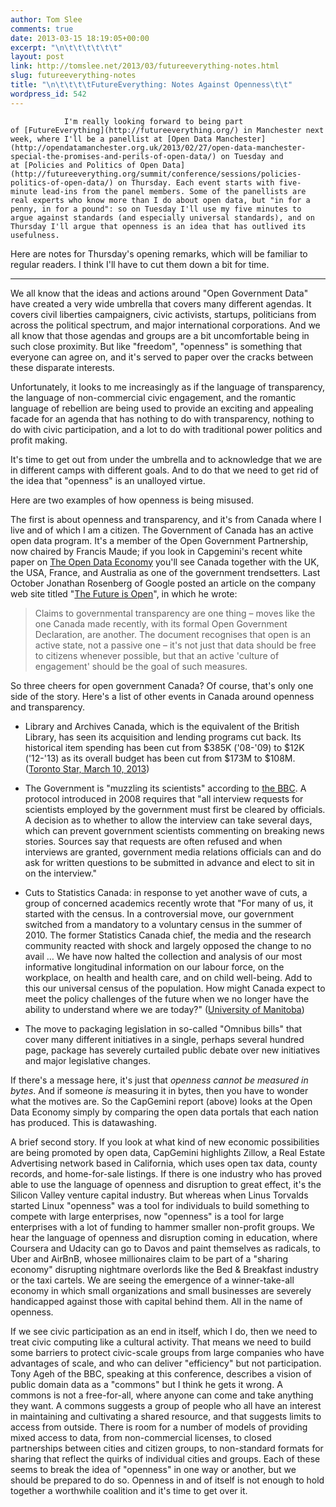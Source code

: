 ```yaml
---
author: Tom Slee
comments: true
date: 2013-03-15 18:19:05+00:00
excerpt: "\n\t\t\t\t\t\t"
layout: post
link: http://tomslee.net/2013/03/futureeverything-notes.html
slug: futureeverything-notes
title: "\n\t\t\t\tFutureEverything: Notes Against Openness\t\t"
wordpress_id: 542
---
```



				I'm really looking forward to being part of [FutureEverything](http://futureeverything.org/) in Manchester next week, where I'll be a panellist at [Open Data Manchester](http://opendatamanchester.org.uk/2013/02/27/open-data-manchester-special-the-promises-and-perils-of-open-data/) on Tuesday and at [Policies and Politics of Open Data](http://futureeverything.org/summit/conference/sessions/policies-politics-of-open-data/) on Thursday. Each event starts with five-minute lead-ins from the panel members. Some of the panellists are real experts who know more than I do about open data, but "in for a penny, in for a pound": so on Tuesday I'll use my five minutes to argue against standards (and especially universal standards), and on Thursday I'll argue that openness is an idea that has outlived its usefulness.

Here are notes for Thursday's opening remarks, which will be familiar to regular readers. I think I'll have to cut them down a bit for time.



* * *



We all know that the ideas and actions around "Open Government Data" have created a very wide umbrella that covers many different agendas. It covers civil liberties campaigners, civic activists, startups, politicians from across the political spectrum, and major international corporations. And we all know that those agendas and groups are a bit uncomfortable being in such close proximity. But like "freedom", "openness" is something that everyone can agree on, and it's served to paper over the cracks between these disparate interests.

Unfortunately, it looks to me increasingly as if the language of transparency, the language of non-commercial civic engagement, and the romantic language of rebellion are being used to provide an exciting and appealing facade for an agenda that has nothing to do with transparency, nothing to do with civic participation, and a lot to do with traditional power politics and profit making.

It's time to get out from under the umbrella and to acknowledge that we are in different camps with different goals. And to do that we need to get rid of the idea that "openness" is an unalloyed virtue.

Here are two examples of how openness is being misused.

The first is about openness and transparency, and it's from Canada where I live and of which I am a citizen. The Government of Canada has an active open data program. It's a member of the Open Government Partnership, now chaired by Francis Maude; if you look in Capgemini's recent white paper on [The Open Data Economy](http://www.capgemini.com/insights-and-resources/by-publication/the-open-data-economy-unlocking-economic-value-by-opening-government-and-public-data/) you'll see Canada together with the UK, the USA, France, and Australia as one of the government trendsetters. Last October Jonathan Rosenberg of Google posted an article on the company web site titled "[The Future is Open](http://www.google.com/think/articles/the-future-is-open.html)", in which he wrote:


<blockquote>Claims to governmental transparency are one thing – moves like the one Canada made recently, with its formal Open Government Declaration, are another. The document recognises that open is an active state, not a passive one – it's not just that data should be free to citizens whenever possible, but that an active 'culture of engagement' should be the goal of such measures.</blockquote>


So three cheers for open government Canada? Of course, that's only one side of the story. Here's a list of other events in Canada around openness and transparency.



	
  * Library and Archives Canada, which is the equivalent of the British Library, has seen its acquisition and lending programs cut back. Its historical item spending has been cut from $385K ('08-'09) to $12K ('12-'13) as its overall budget has been cut from $173M to $108M. ([Toronto Star, March 10, 2013](http://www.thestar.com/news/insight/2013/03/10/historical_letters_not_wanted_at_library_and_archives_canada_critics_say.html))

	
  * The Government is "muzzling its scientists" according to [the BBC](http://www.bbc.co.uk/news/science-environment-16861468). A protocol introduced in 2008 requires that "all interview requests for scientists employed by the government must first be cleared by officials. A decision as to whether to allow the interview can take several days, which can prevent government scientists commenting on breaking news stories. Sources say that requests are often refused and when interviews are granted, government media relations officials can and do ask for written questions to be submitted in advance and elect to sit in on the interview."

	
  * Cuts to Statistics Canada: in response to yet another wave of cuts, a group of concerned academics recently wrote that "For many of us, it started with the census. In a controversial move, our government switched from a mandatory to a voluntary census in the summer of 2010. The former Statistics Canada chief, the media and the research community reacted with shock and largely opposed the change to no avail … We have now halted the collection and analysis of our most informative longitudinal information on our labour force, on the workplace, on health and health care, and on child well-being. Add to this our universal census of the population. How might Canada expect to meet the policy challenges of the future when we no longer have the ability to understand where we are today?" ([University of Manitoba](http://umanitoba.ca/outreach/evidencenetwork/archives/6846))

	
  * The move to packaging legislation in so-called "Omnibus bills" that cover many different initiatives in a single, perhaps several hundred page, package has severely curtailed public debate over new initiatives and major legislative changes.


If there's a message here, it's just that _openness cannot be measured in bytes_. And if someone _is_ measuring it in bytes, then you have to wonder what the motives are. So the CapGemini report (above) looks at the Open Data Economy simply by comparing the open data portals that each nation has produced. This is datawashing.

A brief second story. If you look at what kind of new economic possibilities are being promoted by open data, CapGemini highlights Zillow, a Real Estate Advertising network based in California, which uses open tax data, county records, and home-for-sale listings. If there is one industry who has proved able to use the language of openness and disruption to great effect, it's the Silicon Valley venture capital industry. But whereas when Linus Torvalds started Linux "openness" was a tool for individuals to build something to compete with large enterprises, now "openness" is a tool for large enterprises with a lot of funding to hammer smaller non-profit groups. We hear the language of openness and disruption coming in education, where Coursera and Udacity can go to Davos and paint themselves as radicals, to Uber and AirBnB, whosee millionaires claim to be part of a "sharing economy" disrupting nightmare overlords like the Bed & Breakfast industry or the taxi cartels. We are seeing the emergence of a winner-take-all economy in which small organizations and small businesses are severely handicapped against those with capital behind them. All in the name of openness.

If we see civic participation as an end in itself, which I do, then we need to treat civic computing like a cultural activity. That means we need to build some barriers to protect civic-scale groups from large companies who have advantages of scale, and who can deliver "efficiency" but not participation. Tony Ageh of the BBC, speaking at this conference, describes a vision of public domain data as a "commons" but I think he gets it wrong. A commons is not a free-for-all, where anyone can come and take anything they want. A commons suggests a group of people who all have an interest in maintaining and cultivating a shared resource, and that suggests limits to access from outside. There is room for a number of models of providing mixed access to data, from non-commercial licenses, to closed partnerships between cities and citizen groups, to non-standard formats for sharing that reflect the quirks of individual cities and groups. Each of these seems to break the idea of "openness" in one way or another, but we should be prepared to do so. Openness in and of itself is not enough to hold together a worthwhile coalition and it's time to get over it.		
